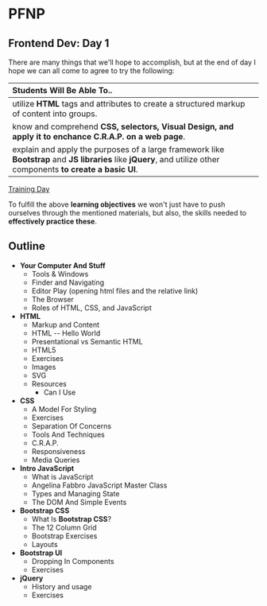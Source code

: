 # PFNP
## Frontend Dev: Day 1


There are many things that we'll hope to accomplish, but at the end of day I hope we can all come to agree to try the following:


| Students Will Be Able To.. |
| :---- |
| utilize **HTML** tags and attributes to create a structured markup of content into groups. |
| know and comprehend **CSS, selectors, Visual Design, and apply it to enchance C.R.A.P. on a web page**. |
| explain and apply the purposes of a large framework like **Bootstrap** and **JS libraries** like **jQuery**, and utilize other components **to create a basic UI**. |


[Training Day](http://alock011.students.digitalodu.com/wp-content/uploads/2014/03/Padawans.jpg)


To fulfill the above **learning objectives** we won't just have to push ourselves through the mentioned materials, but also, the skills needed to **effectively practice these**.

## Outline

* **Your Computer And Stuff**
	* Tools & Windows
	* Finder and Navigating	
	* Editor Play
		(opening html files and the relative link)
	* The Browser
	* Roles of HTML, CSS, and JavaScript	
* **HTML**
	* Markup and Content
	* HTML -- Hello World 
	* Presentational vs Semantic HTML
	* HTML5
	* Exercises
	* Images
	* SVG 
	* Resources
		* Can I Use
* **CSS** 
	* A Model For Styling
	* Exercises
	* Separation Of Concerns
	* Tools And Techniques
	* C.R.A.P.
	* Responsiveness
	* Media Queries 
* **Intro JavaScript**
	* What is JavaScript 
	* Angelina Fabbro JavaScript Master Class
	* Types and Managing State
	* The DOM And Simple Events
* **Bootstrap CSS**
	* What Is **Bootstrap CSS**?
	* The 12 Column Grid
	* Bootstrap Exercises
	* Layouts
* **Bootstrap UI**
	* Dropping In Components
	* Exercises
* **jQuery**
	* History and usage
	* Exercises


